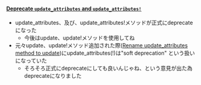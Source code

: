 #### [Deprecate `update_attributes` and `update_attributes!`](https://github.com/rails/rails/pull/31998)

* update_attributes、及び、update_attributes!メソッドが正式にdeprecateになった
  * 今後はupdate、update!メソッドを使用してね
* 元々update、update!メソッド追加された際([Rename update_attributes method to update](https://github.com/rails/rails/pull/8705))にupdate_attributes(!)は"soft deprecation" という扱いになっていた
  * そろそろ正式にdeprecateにしても良いんじゃね、という意見が出た為deprecateになりました

